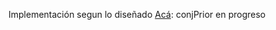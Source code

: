 Implementación segun lo diseñado [Acá](https://www.overleaf.com/6510328bqsjcx#/22000340/): 
conjPrior en progreso

